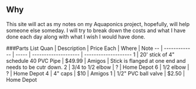 ## Why
This site will act as my notes on my Aquaponics project, hopefully, will help someone else someday. I will try to break down the costs and what I have done each day along with what I wish I would have done.

###Parts List
Quan | Description | Price Each | Where | Note
-- | ------------- | ----- | -------------------- | --------------------
1 | 20' stick of 4" schedule 40 PVC Pipe | $49.99 | Amigos | Stick is flanged at one end and needs to be cutr down.
2 | 3/4 to 1/2 elbow | ? | Home Depot
6 | 1/2 elbow  | ?  |  Home Depot
4  | 4" caps  | $10  |  Amigos
1  | 1/2" PVC ball valve  | $2.50  |  Home Depot
